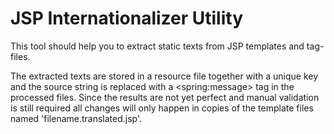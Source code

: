 JSP Internationalizer Utility
==

This tool should help you to extract static texts from JSP templates and tag-files. 

The extracted texts are stored in a resource file together with a unique key and the source string is replaced with a \<spring:message\> tag in the processed files.
Since the results are not yet perfect and manual validation is still required all changes will only happen in copies of the template files named 'filename.translated.jsp'.

